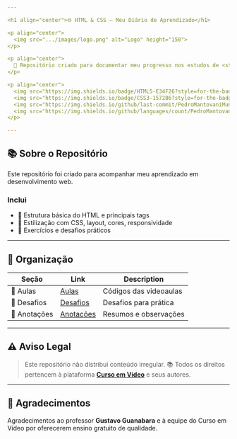 ```yaml
---

<h1 align="center">🌐 HTML & CSS — Meu Diário de Aprendizado</h1>

<p align="center">
  <img src=".../images/logo.png" alt="Logo" height="150">
</p>

<p align="center">
  🚀 Repositório criado para documentar meu progresso nos estudos de <strong>HTML</strong> e <strong>CSS</strong>, com base no curso da plataforma <a href="https://www.cursoemvideo.com" target="_blank"><strong>Curso em Vídeo</strong></a>.
</p>

<p align="center">
  <img src="https://img.shields.io/badge/HTML5-E34F26?style=for-the-badge&logo=html5&logoColor=fff">
  <img src="https://img.shields.io/badge/CSS3-1572B6?style=for-the-badge&logo=css3&logoColor=fff">
  <img src="https://img.shields.io/github/last-commit/PedroMantovaniMuniz/CursoEmVideo-HTML-CSS?style=for-the-badge">
  <img src="https://img.shields.io/github/languages/count/PedroMantovaniMuniz/CursoEmVideo-HTML-CSS?style=for-the-badge">
</p>

---
```


## 📚 Sobre o Repositório

Este repositório foi criado para acompanhar meu aprendizado em desenvolvimento web.

### Inclui

- 🧱 Estrutura básica do HTML e principais tags
- 🎨 Estilização com CSS, layout, cores, responsividade
- 🧩 Exercícios e desafios práticos

---

## 📂 Organização

| Seção | Link | Description |
|-------|------|-------------|
| 📘 Aulas | [Aulas](https://github.com/PedroMantovaniMuniz/CursoEmVideo-HTML-CSS/tree/main/Aulas) | Códigos das videoaulas |
| 🧩 Desafios | [Desafios](https://github.com/PedroMantovaniMuniz/CursoEmVideo-HTML-CSS/tree/main/Desafios) | Desafios para prática |
| 📝 Anotações | [Anotações](https://github.com/PedroMantovaniMuniz/CursoEmVideo-HTML-CSS/tree/main/Info) | Resumos e observações |

---

## ⚠️ Aviso Legal

> Este repositório não distribui conteúdo irregular.
> 📚 Todos os direitos pertencem à plataforma <strong><a href="https://www.cursoemvideo.com" target="_blank">Curso em Vídeo</a></strong> e seus autores.

---

## 🤝 Agradecimentos

Agradecimentos ao professor **Gustavo Guanabara** e à equipe do Curso em Vídeo por oferecerem ensino gratuito de qualidade.

